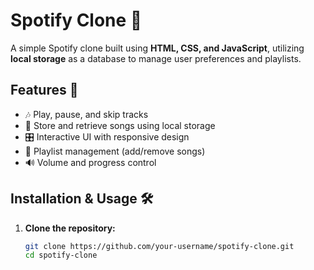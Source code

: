 # Spotify Clone 🎵  

A simple Spotify clone built using **HTML, CSS, and JavaScript**, utilizing **local storage** as a database to manage user preferences and playlists.  

## Features 🚀  
- 🎶 Play, pause, and skip tracks  
- 📂 Store and retrieve songs using local storage  
- 🎛️ Interactive UI with responsive design  
- 🔄 Playlist management (add/remove songs)  
- 🔊 Volume and progress control  

## Installation & Usage 🛠  
1. **Clone the repository:**  
   ```bash
   git clone https://github.com/your-username/spotify-clone.git
   cd spotify-clone
